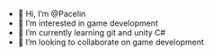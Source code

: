 - 👋 Hi, I’m @Pacelin
- 👀 I’m interested in game development
- 🌱 I’m currently learning git and unity C#
- 💞️ I’m looking to collaborate on game development
